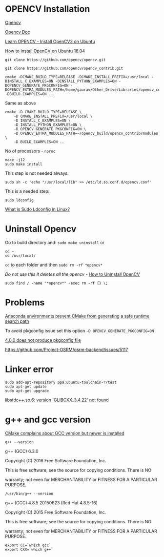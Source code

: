# OPENCV Installation 
[Opencv](https://opencv.org/)

[Opencv Doc](https://docs.opencv.org/master/d7/d9f/tutorial_linux_install.html)

[Learn OPENCV - Install OpenCV3 on Ubuntu](https://www.learnopencv.com/install-opencv3-on-ubuntu/)

[How to Install OpenCV on Ubuntu 18.04](https://linuxize.com/post/how-to-install-opencv-on-ubuntu-18-04/)

```
git clone https://github.com/opencv/opencv.git 

git clone https://github.com/opencv/opencv_contrib.git 
```

```
cmake -DCMAKE_BUILD_TYPE=RELEASE -DCMAKE_INSTALL_PREFIX=/usr/local -DINSTALL_C_EXAMPLES=ON -DINSTALL_PYTHON_EXAMPLES=ON -DOPENCV_GENERATE_PKGCONFIG=ON -DOPENCV_EXTRA_MODULES_PATH=/home/gaurav/Other_Drive/Libraries/opencv_contrib/modules -DBUILD_EXAMPLES=ON ..
```
Same as above
```
cmake -D CMAKE_BUILD_TYPE=RELEASE \
    -D CMAKE_INSTALL_PREFIX=/usr/local \
    -D INSTALL_C_EXAMPLES=ON \
    -D INSTALL_PYTHON_EXAMPLES=ON \
    -D OPENCV_GENERATE_PKGCONFIG=ON \
    -D OPENCV_EXTRA_MODULES_PATH=~/opencv_build/opencv_contrib/modules \
    -D BUILD_EXAMPLES=ON ..
```

 

No of processors - `nproc`  
```
make -j12 
sudo make install
```
This step is not needed always: 

`sudo sh -c 'echo "/usr/local/lib" >> /etc/ld.so.conf.d/opencv.conf' `

This is a needed step:

`sudo ldconfig`

[What is Sudo Ldconfig in Linux?](https://www.quora.com/What-is-Sudo-Ldconfig-in-Linux)

# Uninstall Opencv
Go to build directory and: `sudo make uninstall`
or
```
cd ~
cd /usr/local/
```
`cd` to each folder and then 
`sudo rm -rf *opencv*`

*Do not use this it deletes all the opencv* - [How to Uninstall OpenCV](https://medium.com/@changrongko/opencv-how-to-uninstall-opencv-dfe1a5a50193)

`sudo find / -name "*opencv*" -exec rm -rf {} \;`

# Problems
[Anaconda environments prevent CMake from generating a safe runtime search path](https://github.com/pism/pism/issues/356)

To avoid pkgconfig issue set this option `-D OPENCV_GENERATE_PKGCONFIG=ON`

[4.0.0 does not produce pkgconfig file](https://github.com/opencv/opencv/issues/13154#issue-380404751)

https://github.com/Project-OSRM/osrm-backend/issues/5117 

# Linker error

```
sudo add-apt-repository ppa:ubuntu-toolchain-r/test
sudo apt-get update
sudo apt-get upgrade
```
[libstdc++.so.6: version `GLIBCXX_3.4.22' not found](
https://github.com/lhelontra/tensorflow-on-arm/issues/13)

# g++ and gcc version

[CMake complains about GCC version but newer is installed](https://github.com/Project-OSRM/osrm-backend/issues/5117) 

`g++ --version`

g++ (GCC) 6.3.0 

Copyright (C) 2016 Free Software Foundation, Inc. 

This is free software; see the source for copying conditions.  There is NO 

warranty; not even for MERCHANTABILITY or FITNESS FOR A PARTICULAR PURPOSE. 

`/usr/bin/g++ --version` 

g++ (GCC) 4.8.5 20150623 (Red Hat 4.8.5-16) 

Copyright (C) 2015 Free Software Foundation, Inc. 

This is free software; see the source for copying conditions.  There is NO 

warranty; not even for MERCHANTABILITY or FITNESS FOR A PARTICULAR PURPOSE. 

  
```
export CC=`which gcc` 
export CXX=`which g++` 
```